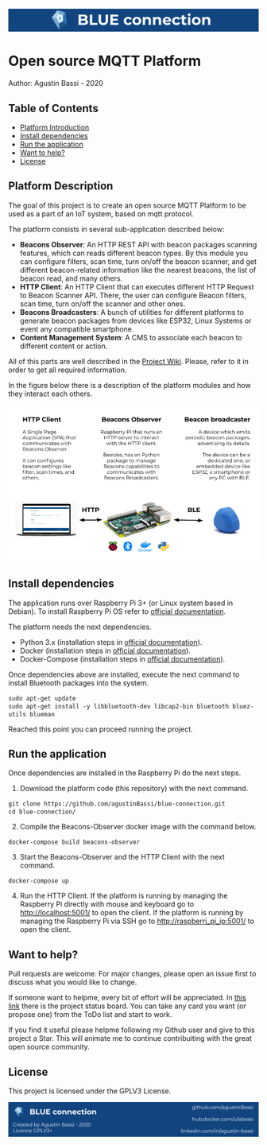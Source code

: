 ![header](doc/header.png)

# Open source MQTT Platform

Author: Agustin Bassi - 2020

## 
## Table of Contents


* [Platform Introduction](#platform-introduction)
* [Install dependencies](#install-dependencies)
* [Run the application](#run-the-application)
* [Want to help?](#want-to-help-?)
* [License](#license)

## 
## Platform Description

The goal of this project is to create an open source MQTT Platform to be used as a part of an IoT system, based on mqtt protocol.

The platform consists in several sub-application described below:

* **Beacons Observer**: An HTTP REST API with beacon packages scanning features, which can reads different beacon types. By this module you can configure filters, scan time, turn on/off the beacon scanner, and get different beacon-related information like the nearest beacons, the list of beacon read, and many others.  
* **HTTP Client**: An HTTP Client that can executes different HTTP Request to Beacon Scanner API. There, the user can configure Beacon filters, scan time, turn on/off the scanner and other ones.  
* **Beacons Broadcasters**: A bunch of utilities for different platforms to generate beacon packages from devices like ESP32, Linux Systems or event any compatible smartphone.
* **Content Management System**: A CMS to associate each beacon to different content or action.

All of this parts are well described in the [Project Wiki](https://github.com/agustinBassi/blue-connection/wiki). Please, refer to it in order to get all required information.

In the figure below there is a description of the platform modules and how they interact each others.

![architecture](doc/architecture.png)

## 
## Install dependencies


The application runs over Raspberry Pi 3+ (or Linux system based in Debian). To install Raspberry Pi OS refer to [official documentation](https://www.raspberrypi.org/documentation/installation/installing-images/).

The platform needs the next dependencies.

* Python 3.x (installation steps in [official documentation](https://python.org)).
* Docker (installation steps in [official documentation](https://docs.docker.com/get-docker/)).
* Docker-Compose (installation steps in [official documentation](https://docs.docker.com/compose/install/)).

Once dependencies above are installed, execute the next command to install Bluetooth packages into the system.

```
sudo apt-get update
sudo apt-get install -y libbluetooth-dev libcap2-bin bluetooth bluez-utils blueman
```

Reached this point you can proceed running the project.

## 
## Run the application

Once dependencies are installed in the Raspberry Pi do the next steps.

1. Download the platform code (this repository) with the next command.

```
git clone https://github.com/agustinBassi/blue-connection.git
cd blue-connection/
```

2. Compile the Beacons-Observer docker image with the command below.

```
docker-compose build beacons-observer
```

3. Start the Beacons-Observer and the HTTP Client with the next command.

```
docker-compose up
```

4. Run the HTTP Client. If the platform is running by managing the Raspberry Pi directly with mouse and keyboard go to [http://localhost:5001/](http://localhost:5001/) to open the client. If the platform is running by managing the Raspberry Pi via SSH go to [http://raspberri_pi_ip:5001/](http://raspberri_pi_ip:5001/) to open the client.

## 
## Want to help?

Pull requests are welcome. For major changes, please open an issue first to discuss what you would like to change.

If someone want to helpme, every bit of effort will be appreciated. In [this link](https://github.com/agustinBassi/blue-connection/projects/1) there is the project status board. You can take any card you want (or propose one) from the ToDo list and start to work.

If you find it useful please helpme following my Github user and give to this project a Star. This will animate me to continue contribuiting with the great open source community.

## 
## License

This project is licensed under the GPLV3 License.

![footer](doc/footer.png)